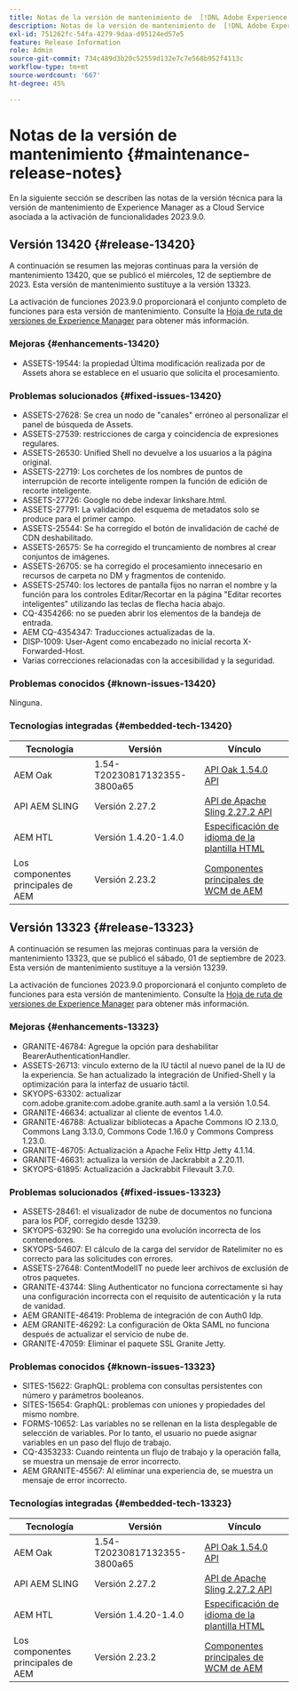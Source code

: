 ```yaml
---
title: Notas de la versión de mantenimiento de  [!DNL Adobe Experience Manager]  as a Cloud Service asociada con la activación de funcionalidades 2023.9.0.
description: Notas de la versión de mantenimiento de  [!DNL Adobe Experience Manager]  as a Cloud Service asociada con la activación de funcionalidades 2023.9.0.
exl-id: 751262fc-54fa-4279-9daa-d95124ed57e5
feature: Release Information
role: Admin
source-git-commit: 734c489d3b20c52559d132e7c7e568b952f4113c
workflow-type: tm+mt
source-wordcount: '667'
ht-degree: 45%

---
```


# Notas de la versión de mantenimiento {#maintenance-release-notes}

En la siguiente sección se describen las notas de la versión técnica para la versión de mantenimiento de Experience Manager as a Cloud Service asociada a la activación de funcionalidades 2023.9.0.

## Versión 13420 {#release-13420}

A continuación se resumen las mejoras continuas para la versión de mantenimiento 13420, que se publicó el miércoles, 12 de septiembre de 2023. Esta versión de mantenimiento sustituye a la versión 13323.

La activación de funciones 2023.9.0 proporcionará el conjunto completo de funciones para esta versión de mantenimiento. Consulte la [Hoja de ruta de versiones de Experience Manager](https://experienceleague.adobe.com/docs/experience-manager-release-information/aem-release-updates/update-releases-roadmap.html?lang=es) para obtener más información.

### Mejoras {#enhancements-13420}

- ASSETS-19544: la propiedad Última modificación realizada por de Assets ahora se establece en el usuario que solicita el procesamiento.

### Problemas solucionados {#fixed-issues-13420}

- ASSETS-27628: Se crea un nodo de &quot;canales&quot; erróneo al personalizar el panel de búsqueda de Assets.
- ASSETS-27539: restricciones de carga y coincidencia de expresiones regulares.
- ASSETS-26530: Unified Shell no devuelve a los usuarios a la página original.
- ASSETS-22719: Los corchetes de los nombres de puntos de interrupción de recorte inteligente rompen la función de edición de recorte inteligente.
- ASSETS-27726: Google no debe indexar linkshare.html.
- ASSETS-27791: La validación del esquema de metadatos solo se produce para el primer campo.
- ASSETS-25544: Se ha corregido el botón de invalidación de caché de CDN deshabilitado.
- ASSETS-26575: Se ha corregido el truncamiento de nombres al crear conjuntos de imágenes.
- ASSETS-26705: se ha corregido el procesamiento innecesario en recursos de carpeta no DM y fragmentos de contenido.
- ASSETS-25740: los lectores de pantalla fijos no narran el nombre y la función para los controles Editar/Recortar en la página &quot;Editar recortes inteligentes&quot; utilizando las teclas de flecha hacia abajo.
- CQ-4354266: no se pueden abrir los elementos de la bandeja de entrada.
- AEM CQ-4354347: Traducciones actualizadas de la.
- DISP-1009: User-Agent como encabezado no inicial recorta X-Forwarded-Host.
- Varias correcciones relacionadas con la accesibilidad y la seguridad.

### Problemas conocidos {#known-issues-13420}

Ninguna.

### Tecnologías integradas {#embedded-tech-13420}

| Tecnología | Versión | Vínculo |
|---|---|---|
| AEM Oak | 1.54-T20230817132355-3800a65 | [API Oak 1.54.0 API](https://www.javadoc.io/doc/org.apache.jackrabbit/oak-api/1.54.0/index.html) |
| API AEM SLING | Versión 2.27.2 | [API de Apache Sling 2.27.2 API](https://www.javadoc.io/doc/org.apache.sling/org.apache.sling.api/latest/index.html) |
| AEM HTL | Versión 1.4.20-1.4.0 | [Especificación de idioma de la plantilla HTML](https://github.com/adobe/htl-spec) |
| Los componentes principales de AEM | Versión 2.23.2 | [Componentes principales de WCM de AEM](https://github.com/adobe/aem-core-wcm-components) |

## Versión 13323 {#release-13323}

A continuación se resumen las mejoras continuas para la versión de mantenimiento 13323, que se publicó el sábado, 01 de septiembre de 2023. Esta versión de mantenimiento sustituye a la versión 13239.

La activación de funciones 2023.9.0 proporcionará el conjunto completo de funciones para esta versión de mantenimiento. Consulte la [Hoja de ruta de versiones de Experience Manager](https://experienceleague.adobe.com/docs/experience-manager-release-information/aem-release-updates/update-releases-roadmap.html?lang=es) para obtener más información.

### Mejoras {#enhancements-13323}

- GRANITE-46784: Agregue la opción para deshabilitar BearerAuthenticationHandler.
- ASSETS-26713: vínculo externo de la IU táctil al nuevo panel de la IU de la experiencia. Se han actualizado la integración de Unified-Shell y la optimización para la interfaz de usuario táctil.
- SKYOPS-63302: actualizar com.adobe.granite:com.adobe.granite.auth.saml a la versión 1.0.54.
- GRANITE-46634: actualizar al cliente de eventos 1.4.0.
- GRANITE-46788: Actualizar bibliotecas a Apache Commons IO 2.13.0, Commons Lang 3.13.0, Commons Code 1.16.0 y Commons Compress 1.23.0.
- GRANITE-46705: Actualización a Apache Felix Http Jetty 4.1.14.
- GRANITE-46631: actualiza la versión de Jackrabbit a 2.20.11.
- SKYOPS-61895: Actualización a Jackrabbit Filevault 3.7.0.

### Problemas solucionados {#fixed-issues-13323}

- ASSETS-28461: el visualizador de nube de documentos no funciona para los PDF, corregido desde 13239.
- SKYOPS-63290: Se ha corregido una evolución incorrecta de los contenedores.
- SKYOPS-54607: El cálculo de la carga del servidor de Ratelimiter no es correcto para las solicitudes con errores.
- ASSETS-27648: ContentModelIT no puede leer archivos de exclusión de otros paquetes.
- GRANITE-43744: Sling Authenticator no funciona correctamente si hay una configuración incorrecta con el requisito de autenticación y la ruta de vanidad.
- AEM GRANITE-46419: Problema de integración de con Auth0 Idp.
- AEM GRANITE-46292: La configuración de Okta SAML no funciona después de actualizar el servicio de nube de.
- GRANITE-47059: Eliminar el paquete SSL Granite Jetty.

### Problemas conocidos {#known-issues-13323}

- SITES-15622: GraphQL: problema con consultas persistentes con número y parámetros booleanos.
- SITES-15654: GraphQL: problemas con uniones y propiedades del mismo nombre.
- FORMS-10652: Las variables no se rellenan en la lista desplegable de selección de variables. Por lo tanto, el usuario no puede asignar variables en un paso del flujo de trabajo.
- CQ-4353233: Cuando reintenta un flujo de trabajo y la operación falla, se muestra un mensaje de error incorrecto.
- AEM GRANITE-45567: Al eliminar una experiencia de, se muestra un mensaje de error incorrecto.

### Tecnologías integradas {#embedded-tech-13323}

| Tecnología | Versión | Vínculo |
|---|---|---|
| AEM Oak | 1.54-T20230817132355-3800a65 | [API Oak 1.54.0 API](https://www.javadoc.io/doc/org.apache.jackrabbit/oak-api/1.54.0/index.html) |
| API AEM SLING | Versión 2.27.2 | [API de Apache Sling 2.27.2 API](https://www.javadoc.io/doc/org.apache.sling/org.apache.sling.api/latest/index.html) |
| AEM HTL | Versión 1.4.20-1.4.0 | [Especificación de idioma de la plantilla HTML](https://github.com/adobe/htl-spec) |
| Los componentes principales de AEM | Versión 2.23.2 | [Componentes principales de WCM de AEM](https://github.com/adobe/aem-core-wcm-components) |
